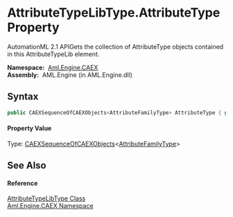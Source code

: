 AttributeTypeLibType.AttributeType Property
===========================================
AutomationML 2.1 APIGets the collection of AttributeType objects contained in this AttributeTypeLib element.

  **Namespace:**  [Aml.Engine.CAEX][1]  
  **Assembly:**  AML.Engine (in AML.Engine.dll)

Syntax
------

```csharp
public CAEXSequenceOfCAEXObjects<AttributeFamilyType> AttributeType { get; }
```

#### Property Value
Type: [CAEXSequenceOfCAEXObjects][2]&lt;[AttributeFamilyType][3]>

See Also
--------

#### Reference
[AttributeTypeLibType Class][4]  
[Aml.Engine.CAEX Namespace][1]  

[1]: ../README.md
[2]: ../CAEXSequenceOfCAEXObjects_1/README.md
[3]: ../AttributeFamilyType/README.md
[4]: README.md
[5]: https://www.automationml.org
[6]: ../../icons/logoShade.png